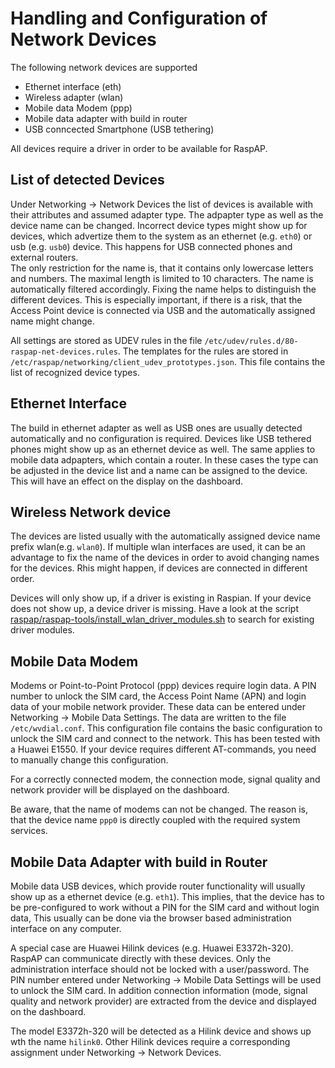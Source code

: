 # Handling and Configuration of Network Devices
The following network devices are supported 
* Ethernet interface (eth)
* Wireless adapter (wlan)
* Mobile data Modem (ppp)
* Mobile data adapter with build in router
* USB conncected Smartphone (USB tethering)  

All devices require a driver in order to be available for RaspAP. 

## List of detected Devices
Under Networking &rarr; Network Devices the list of devices is available with their attributes and assumed adapter type. The adpapter type as well as the device name can be changed.
Incorrect device types might show up for devices, which advertize them to the system as an ethernet (e.g. `eth0`) or usb (e.g. `usb0`) device. This happens for USB connected phones and external routers.  
The only restriction for the name is, that it contains only lowercase letters and numbers. The maximal length is limited to 10 characters. The name is automatically filtered accordingly. 
Fixing the name helps to distinguish the different devices. This is especially important, if there is a risk, that the Access Point device is connected via USB and the automatically assigned name might change.

All settings are stored as UDEV rules in the file `/etc/udev/rules.d/80-raspap-net-devices.rules`.
The templates for the rules are stored in `/etc/raspap/networking/client_udev_prototypes.json`. This file contains the list of recognized device types.

## Ethernet Interface
The build in ethernet adapter as well as USB ones are usually detected automatically and no configuration is required.
Devices like USB tethered phones might show up as an ethernet device as well. The same applies to mobile data adpapters, which contain a router. In these cases the 
type can be adjusted in the device list and a name can be assigned to the device. This will have an effect on the display on the dashboard.

## Wireless Network device
The devices are listed usually with the automatically assigned device name prefix wlan(e.g. `wlan0`). If multiple wlan interfaces are used, it can be an advantage to fix the name of the devices in order to avoid changing names for the devices. Rhis might happen, if devices are connected in different order.

Devices will only show up, if a driver is existing in Raspian. If your device does not show up, a device driver is missing. Have a look at the script 
[raspap/raspap-tools/install_wlan_driver_modules.sh](https://github.com/RaspAP/raspap-tools/blob/main/install_raspap_ram_wlan.sh) 
to search for existing driver modules. 

## Mobile Data Modem
Modems or Point-to-Point Protocol (ppp) devices require login data. A PIN number to unlock the SIM card, the Access Point Name (APN) and login data of your mobile network provider. 
These data can be entered under Networking &rarr; Mobile Data Settings. The data are written to the file `/etc/wvdial.conf`. This configuration file contains the basic configuration to unlock the SIM card and connect
to the network. This has been tested with a Huawei E1550. If your device requires different AT-commands, you need to manually change this configuration. 

For a correctly connected modem, the connection mode, signal quality and network provider will be displayed on the dashboard.

Be aware, that the name of modems can not be changed. The reason is, that the device name `ppp0` is directly coupled with the required system services.

## Mobile Data Adapter with build in Router
Mobile data USB devices, which provide router functionality will usually show up as a ethernet device (e.g. `eth1`). This implies, that the device has to be pre-configured
to work without a PIN for the SIM card and without login data, This usually can be done via the browser based administration interface on any computer.

A special case are Huawei Hilink devices (e.g. Huawei E3372h-320). RaspAP can communicate directly with these devices. Only the administration interface should not be locked with a user/password. The PIN number entered under Networking &rarr; Mobile Data Settings will be used to unlock the SIM card. In addition connection information (mode, signal quality and network provider) are extracted from the device and displayed on the dashboard. 

The model E3372h-320 will be detected as a Hilink device and shows up wth the name `hilink0`. Other Hilink devices require a corresponding assignment 
under Networking &rarr; Network Devices.


